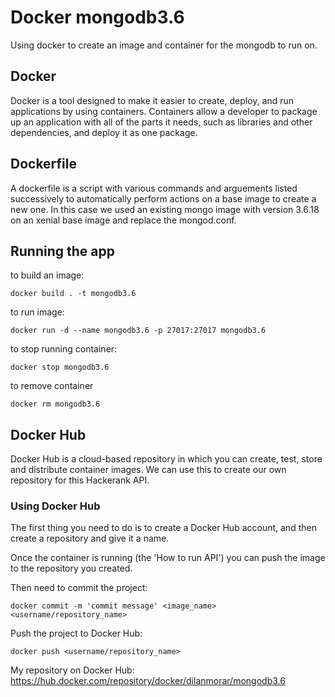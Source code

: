 # Docker mongodb3.6

Using docker to create an image and container for the mongodb to run on.

## Docker

Docker is a tool designed to make it easier to create, deploy, and run applications by using containers. Containers allow a developer to package up an application with all of the parts it needs, such as libraries and other dependencies, and deploy it as one package.

## Dockerfile

A dockerfile is a script with various commands and arguements listed successively to automatically perform actions on a base image to create a new one. In this case we used an existing mongo image with version 3.6.18 on an xenial base image and replace the mongod.conf.


## Running the app

to build an image:
```
docker build . -t mongodb3.6
```
to run image:
```
docker run -d --name mongodb3.6 -p 27017:27017 mongodb3.6
```
to stop running container:
```
docker stop mongodb3.6
```
to remove container
```
docker rm mongodb3.6
```

## Docker Hub

Docker Hub is a cloud-based repository in which you can create, test, store and distribute container images. We can use this to create our own repository for this Hackerank API.

### Using Docker Hub

The first thing you need to do is to create a Docker Hub account, and then create a repository and give it a name.

Once the container is running (the 'How to run API') you can push the image to the repository you created.

Then need to commit the project:

`docker commit -m 'commit message' <image_name> <username/repository_name>`

Push the project to Docker Hub:

`docker push <username/repository_name>`

My repository on Docker Hub: https://hub.docker.com/repository/docker/dilanmorar/mongodb3.6
